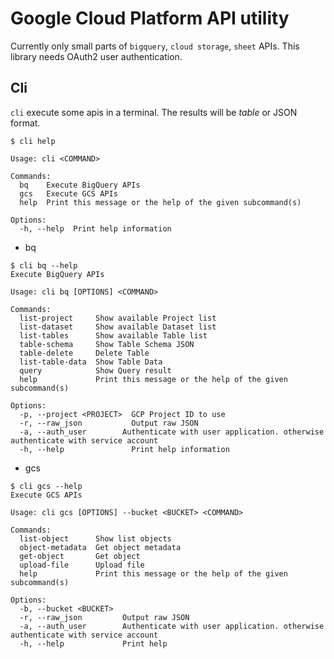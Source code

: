 # Google Cloud Platform API utility

Currently only small parts of `bigquery`, `cloud storage`, `sheet` APIs.
This library needs OAuth2 user authentication.

## Cli

`cli` execute some apis in a terminal. The results will be *table* or JSON format.

```
$ cli help

Usage: cli <COMMAND>

Commands:
  bq    Execute BigQuery APIs
  gcs   Execute GCS APIs
  help  Print this message or the help of the given subcommand(s)

Options:
  -h, --help  Print help information
```

- bq
```
$ cli bq --help
Execute BigQuery APIs

Usage: cli bq [OPTIONS] <COMMAND>

Commands:
  list-project     Show available Project list
  list-dataset     Show available Dataset list
  list-tables      Show available Table list
  table-schema     Show Table Schema JSON
  table-delete     Delete Table
  list-table-data  Show Table Data
  query            Show Query result
  help             Print this message or the help of the given subcommand(s)

Options:
  -p, --project <PROJECT>  GCP Project ID to use
  -r, --raw_json           Output raw JSON
  -a, --auth_user        Authenticate with user application. otherwise authenticate with service account
  -h, --help               Print help information
```

- gcs
```
$ cli gcs --help
Execute GCS APIs

Usage: cli gcs [OPTIONS] --bucket <BUCKET> <COMMAND>

Commands:
  list-object      Show list objects
  object-metadata  Get object metadata
  get-object       Get object
  upload-file      Upload file
  help             Print this message or the help of the given subcommand(s)

Options:
  -b, --bucket <BUCKET>
  -r, --raw_json         Output raw JSON
  -a, --auth_user        Authenticate with user application. otherwise authenticate with service account
  -h, --help             Print help
```
